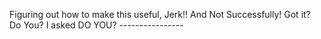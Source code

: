 Figuring out how to make this useful, Jerk!! And Not Successfully! Got it? Do You? I asked DO YOU? ----------------

